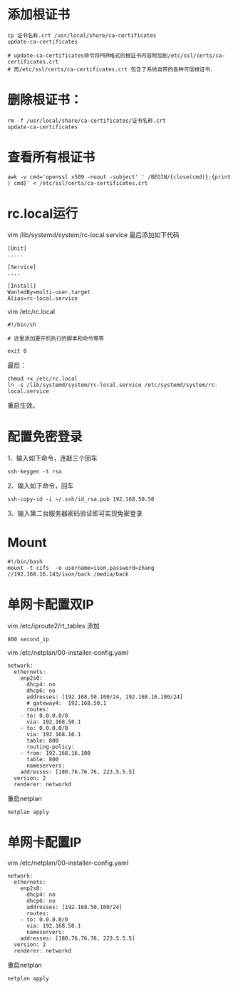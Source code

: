 # 添加根证书
	cp 证书名称.crt /usr/local/share/ca-certificates
	update-ca-certificates

	# update-ca-certificates命令将PEM格式的根证书内容附加到/etc/ssl/certs/ca-certificates.crt 
	# 而/etc/ssl/certs/ca-certificates.crt 包含了系统自带的各种可信根证书.
 
# 删除根证书：
	rm -f /usr/local/share/ca-certificates/证书名称.crt
	update-ca-certificates
# 查看所有根证书
	awk -v cmd='openssl x509 -noout -subject' ' /BEGIN/{close(cmd)};{print | cmd}' < /etc/ssl/certs/ca-certificates.crt



# rc.local运行
vim /lib/systemd/system/rc-local.service  最后添加如下代码

	[Unit]
	.....

	[Service]
	....

	[Install]
	WantedBy=multi-user.target
	Alias=rc-local.service
	
vim /etc/rc.local

 	#!/bin/sh
	
	# 这里添加要开机执行的脚本和命令等等
	
	exit 0
	
最后：

	chmod +x /etc/rc.local
 	ln -s /lib/systemd/system/rc-local.service /etc/systemd/system/rc-local.service
重启生效。


# 配置免密登录
1、输入如下命令，连敲三个回车

	ssh-keygen -t rsa

2、输入如下命令，回车

	ssh-copy-id -i ~/.ssh/id_rsa.pub 192.168.50.50 

3、输入第二台服务器密码验证即可实现免密登录


# Mount

	#!/bin/bash
	mount -t cifs  -o username=ison,password=zhang //192.168.16.143/ison/back /media/back

# 单网卡配置双IP

vim /etc/iproute2/rt_tables  添加
	
	800 second_ip

vim /etc/netplan/00-installer-config.yaml
	
	network:
	  ethernets:
	    enp2s0:
	      dhcp4: no
	      dhcp6: no
	      addresses: [192.168.50.100/24, 192.168.16.100/24]
	      # gateway4:  192.168.50.1
	      routes:
		- to: 0.0.0.0/0
		  via: 192.168.50.1
		- to: 0.0.0.0/0
		  via: 192.168.16.1
		  table: 800
	      routing-policy:
		- from: 192.168.16.100
		  table: 800
	      nameservers:
		addresses: [180.76.76.76, 223.5.5.5]
	  version: 2
	  renderer: networkd
	
重启netplan

	netplan apply

# 单网卡配置IP
vim /etc/netplan/00-installer-config.yaml

	network:
	  ethernets:
	    enp2s0:
	      dhcp4: no
	      dhcp6: no
	      addresses: [192.168.50.100/24]
	      routes:
		- to: 0.0.0.0/0
		  via: 192.168.50.1
	      nameservers:
		addresses: [180.76.76.76, 223.5.5.5]
	  version: 2
	  renderer: networkd

重启netplan

	netplan apply
	











